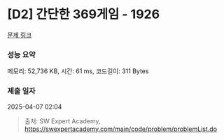 # [D2] 간단한 369게임 - 1926 

[문제 링크](https://swexpertacademy.com/main/code/problem/problemDetail.do?contestProbId=AV5PTeo6AHUDFAUq) 

### 성능 요약

메모리: 52,736 KB, 시간: 61 ms, 코드길이: 311 Bytes

### 제출 일자

2025-04-07 02:04



> 출처: SW Expert Academy, https://swexpertacademy.com/main/code/problem/problemList.do